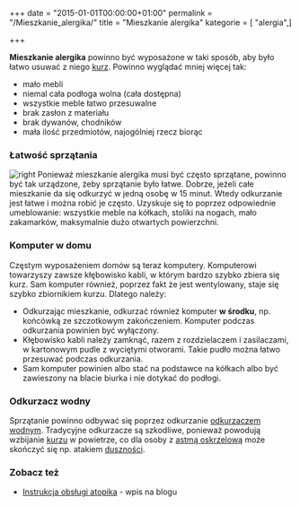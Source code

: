 +++
date = "2015-01-01T00:00:00+01:00"
permalink = "/Mieszkanie_alergika/"
title = "Mieszkanie alergika"
kategorie = [ "alergia",]

+++

**Mieszkanie alergika** powinno być wyposażone w taki sposób, aby było łatwo usuwać z niego [kurz](/atopedia/Kurz "wikilink"). Powinno wyglądać mniej więcej tak:

-   mało mebli
-   niemal cała podłoga wolna (cała dostępna)
-   wszystkie meble łatwo przesuwalne
-   brak zasłon z materiału
-   brak dywanów, chodników
-   mała ilość przedmiotów, najogólniej rzecz biorąc

### Łatwość sprzątania

![](/images/mieszkanie_alergika.png "right") Ponieważ mieszkanie alergika musi być często sprzątane, powinno być tak urządzone, żeby sprzątanie było łatwe. Dobrze, jeżeli całe mieszkanie da się odkurzyć w jedną osobę w 15 minut. Wtedy odkurzanie jest łatwe i można robić je często. Uzyskuje się to poprzez odpowiednie umeblowanie: wszystkie meble na kółkach, stoliki na nogach, mało zakamarków, maksymalnie dużo otwartych powierzchni.

### Komputer w domu

Częstym wyposażeniem domów są teraz komputery. Komputerowi towarzyszy zawsze kłębowisko kabli, w którym bardzo szybko zbiera się kurz. Sam komputer również, poprzez fakt że jest wentylowany, staje się szybko zbiornikiem kurzu. Dlatego należy:

-   Odkurzając mieszkanie, odkurzać również komputer **w środku**, np. końcówką ze szczotkowym zakończeniem. Komputer podczas odkurzania powinien być wyłączony.
-   Kłębowisko kabli należy zamknąć, razem z rozdzielaczem i zasilaczami, w kartonowym pudle z wyciętymi otworami. Takie pudło można łatwo przesuwać podczas odkurzania.
-   Sam komputer powinien albo stać na podstawce na kółkach albo być zawieszony na blacie biurka i nie dotykać do podłogi.

### Odkurzacz wodny

Sprzątanie powinno odbywać się poprzez odkurzanie [odkurzaczem wodnym](/atopedia/Odkurzacz_wodny "wikilink"). Tradycyjne odkurzacze są szkodliwe, ponieważ powodują wzbijanie [kurzu](/atopedia/Kurz "wikilink") w powietrze, co dla osoby z [astmą oskrzelową](/atopedia/Astma_oskrzelowa "wikilink") może skończyć się np. atakiem [duszności](/atopedia/duszności "wikilink").

### Zobacz też

-   [Instrukcja obsługi atopika](http://blog.atopowe.pl/2011/06/13/instrukcja-obslugi-atopika-%E2%80%93-czesc-iii/) - wpis na blogu
